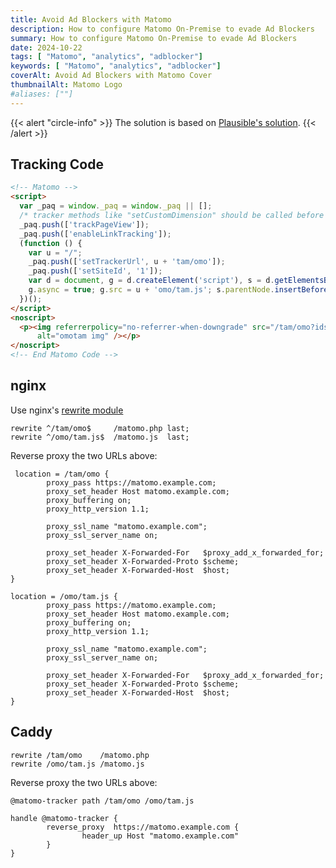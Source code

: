 ```yaml
---
title: Avoid Ad Blockers with Matomo 
description: How to configure Matomo On-Premise to evade Ad Blockers
summary: How to configure Matomo On-Premise to evade Ad Blockers
date: 2024-10-22
tags: [ "Matomo", "analytics", "adblocker"]
keywords: [ "Matomo", "analytics", "adblocker"]
coverAlt: Avoid Ad Blockers with Matomo Cover
thumbnailAlt: Matomo Logo
#aliases: [""]
---
```


{{< alert "circle-info" >}}
The solution is based on [Plausible's solution](https://plausible.io/docs/proxy/introduction).
{{< /alert >}}

## Tracking Code

```html
<!-- Matomo -->
<script>
  var _paq = window._paq = window._paq || [];
  /* tracker methods like "setCustomDimension" should be called before "trackPageView" */
  _paq.push(['trackPageView']);
  _paq.push(['enableLinkTracking']);
  (function () {
    var u = "/";
    _paq.push(['setTrackerUrl', u + 'tam/omo']);
    _paq.push(['setSiteId', '1']);
    var d = document, g = d.createElement('script'), s = d.getElementsByTagName('script')[0];
    g.async = true; g.src = u + 'omo/tam.js'; s.parentNode.insertBefore(g, s);
  })();
</script>
<noscript>
  <p><img referrerpolicy="no-referrer-when-downgrade" src="/tam/omo?idsite=1&amp;rec=1" style="border:0;"
      alt="omotam img" /></p>
</noscript>
<!-- End Matomo Code -->
 ```

## nginx

Use nginx's [rewrite module](https://nginx.org/en/docs/http/ngx_http_rewrite_module.html)

```nginx
rewrite ^/tam/omo$     /matomo.php last;
rewrite ^/omo/tam.js$  /matomo.js  last;
```

Reverse proxy the two URLs above:

```nginx
 location = /tam/omo {
        proxy_pass https://matomo.example.com;
        proxy_set_header Host matomo.example.com;
        proxy_buffering on;
        proxy_http_version 1.1;

        proxy_ssl_name "matomo.example.com";
        proxy_ssl_server_name on;

        proxy_set_header X-Forwarded-For   $proxy_add_x_forwarded_for;
        proxy_set_header X-Forwarded-Proto $scheme;
        proxy_set_header X-Forwarded-Host  $host;
}

location = /omo/tam.js {
        proxy_pass https://matomo.example.com;
        proxy_set_header Host matomo.example.com;
        proxy_buffering on;
        proxy_http_version 1.1;

        proxy_ssl_name "matomo.example.com";
        proxy_ssl_server_name on;

        proxy_set_header X-Forwarded-For   $proxy_add_x_forwarded_for;
        proxy_set_header X-Forwarded-Proto $scheme;
        proxy_set_header X-Forwarded-Host  $host;
}
```

## Caddy

```caddyfile
rewrite /tam/omo    /matomo.php
rewrite /omo/tam.js /matomo.js
```

Reverse proxy the two URLs above:

```caddyfile
@matomo-tracker path /tam/omo /omo/tam.js

handle @matomo-tracker {
        reverse_proxy  https://matomo.example.com {
                header_up Host "matomo.example.com"
        }
}
```